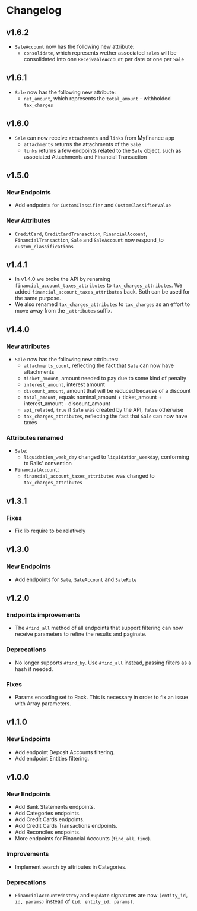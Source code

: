 # Changelog
## v1.6.2
- `SaleAccount` now has the following new attribute:
  - `consolidate`, which represents wether associated `sales` will be consolidated into one `ReceivableAccount` per date or one per `Sale`
## v1.6.1
- `Sale` now has the following new attribute:
  - `net_amount`, which represents the `total_amount` - withholded `tax_charges`
## v1.6.0
- `Sale` can now receive `attachments` and `links` from Myfinance app
  - `attachments` returns the attachments of the `Sale`
  - `links` returns a few endpoints related to the `Sale` object, such as associated Attachments and Financial Transaction
## v1.5.0
### New Endpoints
- Add endpoints for `CustomClassifier` and `CustomClassifierValue`
### New Attributes
- `CreditCard`, `CreditCardTransaction`, `FinancialAccount`, `FinancialTransaction`, `Sale` and `SaleAccount`
now respond_to `custom_classifications`
## v1.4.1
- In v1.4.0 we broke the API by renaming `financial_account_taxes_attributes` to `tax_charges_attributes`.
We added `financial_account_taxes_attributes` back. Both can be used for the same purpose.
- We also renamed `tax_charges_attributes` to `tax_charges` as an effort to move away from the `_attributes` suffix.
## v1.4.0
### New attributes
- `Sale` now has the following new attributes:
  - `attachments_count`, reflecting the fact that `Sale` can now have attachments
  - `ticket_amount`, amount needed to pay due to some kind of penalty
  - `interest_amount`, interest amount
  - `discount_amount`, amount that will be reduced because of a discount
  - `total_amount`, equals nominal_amount + ticket_amount + interest_amount - discount_amount
  - `api_related`, `true` if `Sale` was created by the API, `false` otherwise
  - `tax_charges_attributes`, reflecting the fact that `Sale` can now have taxes
### Attributes renamed
- `Sale`:
  - `liquidation_week_day` changed to `liquidation_weekday`, conforming to Rails' convention
- `FinancialAccount`:
  - `financial_account_taxes_attributes` was changed to `tax_charges_attributes`
## v1.3.1
### Fixes
- Fix lib require to be relatively

## v1.3.0
### New Endpoints
- Add endpoints for `Sale`, `SaleAccount` and `SaleRule`

## v1.2.0
### Endpoints improvements
- The `#find_all` method of all endpoints that support filtering can now receive parameters to refine the results and paginate.
### Deprecations
- No longer supports `#find_by`. Use `#find_all` instead, passing filters as a hash if needed.
### Fixes
- Params encoding set to Rack. This is necessary in order to fix an issue with Array parameters.

## v1.1.0

### New Endpoints
- Add endpoint Deposit Accounts filtering.
- Add endpoint Entities filtering.

## v1.0.0

### New Endpoints
- Add Bank Statements endpoints.
- Add Categories endpoints.
- Add Credit Cards endpoints.
- Add Credit Cards Transactions endpoints.
- Add Reconciles endpoints.
- More endpoints for Financial Accounts (`find_all`, `find`).
### Improvements
- Implement search by attributes in Categories.
###  Deprecations
- `FinancialAccount#destroy` and `#update` signatures are now `(entity_id, id, params)` instead of `(id, entity_id, params)`.

